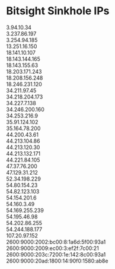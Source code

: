 # Bitsight Sinkhole IPs

3.94.10.34<br>
3.237.86.197<br>
3.254.94.185<br>
13.251.16.150<br>
18.141.10.107<br>
18.143.144.165<br>
18.143.155.63<br>
18.203.171.243<br>
18.208.156.248<br>
18.246.231.120<br>
34.211.97.45<br>
34.218.204.173<br>
34.227.7.138<br>
34.246.200.160<br>
34.253.216.9<br>
35.91.124.102<br>
35.164.78.200<br>
44.200.43.61<br>
44.213.104.86<br>
44.213.120.30<br>
44.213.132.171<br>
44.221.84.105<br>
47.37.76.200<br>
47.129.31.212<br>
52.34.198.229<br>
54.80.154.23<br>
54.82.123.103<br>
54.154.201.6<br>
54.160.3.49<br>
54.169.255.239<br>
54.195.46.98<br>
54.202.86.255<br>
54.244.188.177<br>
107.20.97.152<br>
2600:9000:2002:bc00:8:1a6d:5f00:93a1<br>
2600:9000:2009:ec00:3:ef2f:7c00:21<br>
2600:9000:203c:7200:1e:142:8c00:93a1<br>
2600:9000:20ad:1800:14:90f0:1580:ab8e<br>
